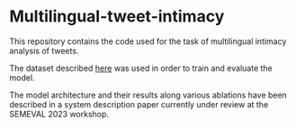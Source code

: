 # Multilingual-tweet-intimacy

This repository contains the code used for the task of multilingual intimacy analysis of tweets. 

The dataset described [here](https://arxiv.org/abs/2210.01108) was used in order to train and evaluate the model. 

The model architecture and their results along various ablations have been described in a system description paper currently under review at the SEMEVAL 2023 workshop.  
